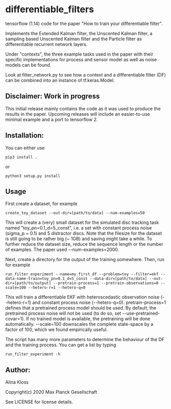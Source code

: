 # differentiable_filters
tensorflow (1.14) code for the paper "How to train your differentiable filter". 

Implements the Extended Kalman filter, the Unscented Kalman filter, a sampling based Unscented Kalman filter and the Particle filter as differentiable recurrent network layers. 

Under "contexts", the three example tasks used in the paper with their specific implementations for process and sensor model as well as noise models can be found.

Look at filter_network.py to see how a context and a differentiable filter (DF) can be combined into an instance of tf.keras.Model.

## Disclaimer: Work in progress
This initial release mainly contains the code as it was used to produce the results in the paper. Upcoming releases will include an easier-to-use minimal example and a port to tensorflow 2. 

## Installation:

You can either use 
```
pip3 install .
```
or 
``` 
python3 setup.py install
```

## Usage

First create a dataset, for example

```
create_toy_dataset --out-dir=[path/to/data] --num-examples=50
```
This will create a (very) small dataset for the simulated disc tracking task named "toy_pn=0.1_d=5_const", i.e. a set with constant process noise (sigma_p = 0.1) and 5 distractor discs. Note that the filesize for the dataset is still going to be rather big (~ 1GB) and saving might take a while. To further reduce the dataset size, reduce the sequence length or the number of examples.
The paper used --num-examples=2000.


Next, create a directory for the output of the training somewhere. Then, run for example
```
run_filter_experiment --name=my_first_df --problem=toy --filter=ekf --data-name-train=toy_pn=0.1_d=5_const --data-dir=[path/to/data] --out-dir=[path/to/output] --pretrain-process=1 --pretrain-observations=0 --scale=100 --hetero-r=1 --hetero-q=0
```
This will train a differentiable EKF with heteroscedastic observation noise (--hetero-r=1) and constant process noise (--hetero-q=0). pretrain-process=1 defines that a pretrained process model should be used. By default, the pretrained process noise will not be used (to do so, set --use-pretrained-covar=1). If no trained model is available, the pretraining will be done automatically. --scale=100 downscales the complete state-space by a factor of 100, which we found empirically useful.


The script has many more parameters to determine the behaviour of the DF and the training process. You can get a list by typing
```
run_filter_experiment -h
```

## Author:
Alina Kloss

Copyright(c) 2020 Max Planck Gesellschaft

See LICENSE for license details.
